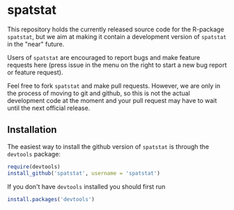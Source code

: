 spatstat
========

This repository holds the currently released source code for the
R-package `spatstat`, but we aim at making it contain a development
version of `spatstat` in the "near" future.

Users of `spatstat` are encouraged to report bugs and make feature
requests here (press issue in the menu on the right to start a new bug report or feature request).

Feel free to fork `spatstat` and make pull
requests. However, we are only in the process of moving to git and
github, so this is not the actual development code at the moment and
your pull request may have to wait until the next official release.

## Installation

The easiest way to install the github version of `spatstat` is through the `devtools` package:

```R
require(devtools)
install_github('spatstat', username = 'spatstat')
```

If you don't have `devtools` installed you should first run

```R
install.packages('devtools')
```
